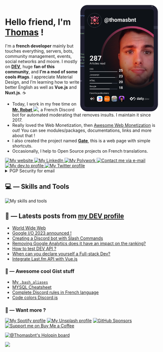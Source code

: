 <!--

   Hello friend
   If you copy my README GitHub profile, keep this note for credits mentions.
    — Thomas Bnt (https://thomasbnt.dev)

-->
<a href="https://app.daily.dev/thomasbnt" target="_blank" align="right">
       <img
         width="256"
         align="right"
         alt="Thomas Bnt's Daily Dev card"
         src="https://raw.githubusercontent.com/thomasbnt/thomasbnt/devcard/devcard.svg"
       />
     </a>
<div align="left">
     <h1>Hello friend, I'm <a href="https://thomasbnt.dev" target="_blank" rel="noopener noreferrer">Thomas</a> !</h1>

I'm a **french developer** mainly but touches everything, servers, bots, community management, events, social networks and moore. I mostly on **[DEV](https://dev.to/thomasbnt)**, huge **fan of this community**, 
and **I'm a mod of some cools #tags**. I appreciate Material Design, and I’m learning how to write better English as well as **Vue.js** and **Nuxt.js**. ☕
       <ul>
          <li>Today, I work in my free time on **[Mr. Robøt <img src="https://github.com/thomasbnt/thomasbnt/blob/me/assets/mrrobot.png" width="13px">](https://mrrobot.app/)**, a French Discord bot for automated moderating that removes insults. I maintain it since 2017.</li>
          <li>Really loved the Web Monetization, then [Awesome Web Monetization](https://github.com/thomasbnt/awesome-web-monetization) is out! You can see modules/packages, documentations, links and more about that !</li>
          <li>I also created the project named **[Gate](https://gate.thomasbnt.dev/)**, this is a web page with simple shortcuts.</li>
          <li>Occasionally, I help to Open Source projects on French translations.</li> 
       </ul>
       </div>
       <div>
          <a href="https://thomasbnt.dev" target="_blank" rel="noopener">
            <img src="https://img.shields.io/badge/My%20website-%237A3C3C.svg?&style=for-the-badge" alt="My website" title="My website"/>
          </a>
           <a href="https://www.linkedin.com/in/thomasbnt/" target="_blank" rel="noopener noreferrer">
            <img src="https://img.shields.io/badge/LinkedIn-%230A66C2.svg?&style=for-the-badge&logo=linkedin&logoColor=white" alt="My LinkedIn" title="My LinkedIn"/>
          </a>
          <a href="https://www.polywork.com/thomasbnt" target="_blank" rel="noopener noreferrer">
            <img src="https://img.shields.io/badge/Polywork-%2340BE88.svg?&style=for-the-badge&logo=polyworkn&logoColor=white" alt="My Polywork" title="My Polywork"/>
          </a>
          <a href="mailto:contact+github+from+readme@thomasbnt.fr" target="_blank" rel="noopener noreferrer">
            <img src="https://img.shields.io/badge/Send%20me%20a%20email-%236D4AFF.svg?&style=for-the-badge&logo=protonmail&logoColor=white" alt="Contact me via e-mail" title="Contact me via e-mail"/>
          </a>
          <a href="https://dev.to/thomasbnt" target="_blank" rel="noopener noreferrer">
            <img src="https://img.shields.io/badge/dev.to-%2308090A.svg?&style=for-the-badge&logo=dev.to&logoColor=white&alt=devto" alt="My dev.to profile" title="My dev.to profile"/>
          </a>
          <a href="https://twitter.com/thomasbnt_" target="_blank" rel="noopener noreferrer">
            <img src="https://img.shields.io/badge/Follow%20me%20on-Twitter-1DA1F2?&logo=Twitter&logoColor=white&style=for-the-badge" alt="My Twitter profile" alt="My Twitter profile"/>
          </a>
       </div>
       <details>
          <summary>PGP Security for email</summary>
          <ul>
             <li>
               <code>contact+github[/at]thomasbnt[dot]fr</code>
             </li>
             <li>
               <a href="https://thomasbnt.dev/keys/publickey_contact%40thomasbnt_fr.asc" download>PGP Key : 0x3430B1D7</a>
             </li>
          </ul>
       </details>


## 💻 — Skills and Tools

![My skills and tools](https://skillicons.dev/icons?i=js,html,css,sass,nodejs,nuxtjs,vuejs,vite,express,netlify,mysql,mongodb,prisma,bots,raspberrypi,linux,bash,git,idea,vscode,figma&theme=light&perline=11)

##   📝 — Latests posts from [my DEV profile](https://dev.to/thomasbnt)

<!-- BLOG-POST-LIST:START -->
- [World Wide Web](https://dev.to/thomasbnt/world-wide-web-2jbl)
- [Google I/O 2023 announced !](https://dev.to/thomasbnt/google-io-2023-announced--2n9i)
- [Creating a Discord bot with Slash Commands](https://dev.to/mrrobot/creating-a-discord-bot-with-slash-commands-51fa)
- [Removing Google Analytics does it have an impact on the ranking?](https://dev.to/thomasbnt/removing-google-analytics-does-it-have-an-impact-on-the-ranking-4de)
- [How to test DEV API ?](https://dev.to/thomasbnt/how-to-test-dev-api--p13)
- [When can you declare yourself a Full-stack Dev?](https://dev.to/thomasbnt/when-can-you-declare-yourself-a-full-stack-dev-31j1)
- [Integrate Last.fm API with Vue.js](https://dev.to/thomasbnt/integrate-lastfm-api-with-vuejs-3pjl)
<!-- BLOG-POST-LIST:END -->

### 🌟 — Awesome cool Gist stuff

- [My `.bash_aliases`](https://gist.github.com/thomasbnt/93e025d5a6437b3f9a0b1b0b9779e19b)
- [MYSQL Cheatsheet](https://gist.github.com/thomasbnt/f02b6d3fea2c9efc76fd0bed52ce5202)
- [Complete Discord rules in French language](https://gist.github.com/thomasbnt/93012ba5f58351684cc0214a9f6b537a)
- [Code colors Discord.js](https://gist.github.com/thomasbnt/b6f455e2c7d743b796917fa3c205f812)

### 🌱 — Want more ?

 [![My Spotify profile](https://img.shields.io/badge/Cool%20musics%20here-%231DB954.svg?&style=for-the-badge&logo=spotify&logoColor=white)](https://open.spotify.com/user/w522c32cigrl3ga1ia2ggru7s) [![My Unsplash profile](https://img.shields.io/badge/My%20photos%20on%20Unsplash-%231D1D1D?style=for-the-badge&logo=unsplash&logoColor=white)](https://unsplash.com/@thomasbnt) [![GitHub Sponsors](https://img.shields.io/badge/Want%20to%20sponsor%20me%20on%20GitHub%20%3F-%23EA54AE.svg?&style=for-the-badge&logo=github-sponsors&logoColor=white)](https://github.com/sponsors/thomasbnt) [![Support me on Buy Me a Coffee](https://img.shields.io/badge/-or%20on%20BMC-%23FFDD00?style=for-the-badge&logo=buy-me-a-coffee&logoColor=black)](https://www.buymeacoffee.com/thomasbnt/?via=thomasbnt)

[![@Thomasbnt's Holopin board](https://holopin.io/api/user/board?user=thomasbnt)](https://holopin.io/@thomasbnt)

![](https://hit.yhype.me/github/profile?user_id=14293805)
